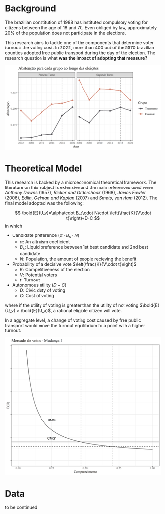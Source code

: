 # Background
The brazilian constitution of 1988 has instituted compulsory voting for citizens between the age of 18 and 70. Even obliged by law, approximately 20% of the population does not participate in the elections. 

This research aims to tackle one of the components that determine voter turnout: the voting cost. In 2022, more than 400 out of the 5570 brazilian counties adopted free public transport during the day of the election. The research question is what **was the impact of adopting that measure?**

![Screenshot](output/tendencias.png)

# Theoretical Model
This research is backed by a microeconomical theoretical framework. The literature on this subject is extensive and the main references used were *Anthony Downs* (1957), *Ricker and Ordershook* (1968), *James Fowler* (2006), *Edlin, Gelman and Kaplan* (2007) and *Smets, van Ham* (2012). The final model adopted was the following:

$$ \bold{E}(U_v)=\alpha\cdot B_s\cdot N\cdot \left(\frac{K}{V\cdot t}\right)+D-C $$ 
in which
- Candidate preference $(\alpha\cdot B_s\cdot N)$
    - $\alpha:$ An altruism coeficient
    - $B_s:$ Liquid preference between 1st best candidate and 2nd best candidate
    - $N:$ Population, the amount of people recieving the benefit
- Probability of a decisive vote $\left(\frac{K}{V\cdot t}\right)$
    - $K:$ Competitiveness of the election
    - $V:$ Potential voters 
    - $t:$ Turnout
- Autonomous utility $(D-C)$
    - $D:$ Civic duty of voting
    - $C:$ Cost of voting

where if the utility of voting is greater than the utility of not voting $\bold{E}(U_v) > \bold{E}(U_a)$, a rational eligible citizen will vote.

In a aggregate level, a change of voting cost caused by free public transport would move the turnout equilibrium to a point with a higher turnout.

![Screenshot](output/mercado_votos_I.png)

# Data
to be continued
